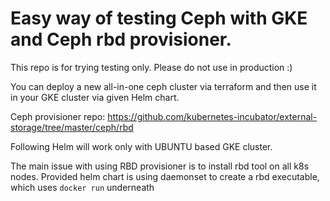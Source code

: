 # Easy way of testing Ceph with GKE and Ceph rbd provisioner.

This repo is for trying testing only. Please do not use in production :)

You can deploy a new all-in-one ceph cluster via terraform and then use it in your GKE cluster via given Helm chart.

Ceph provisioner repo: https://github.com/kubernetes-incubator/external-storage/tree/master/ceph/rbd

Following Helm will work only with UBUNTU based GKE cluster. 

The main issue with using RBD provisioner is to install rbd tool on all k8s nodes.
Provided helm chart is using daemonset to create a rbd executable, which uses `docker run` underneath

